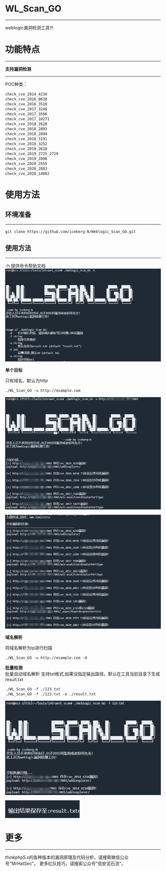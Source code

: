 # WL_Scan_GO

----
weblogic漏洞检测工具!!!


# 功能特点
***
**支持漏洞检测**
***
POC种类：
```
check_cve_2014_4210
check_cve_2016_0638
check_cve_2016_3510
check_cve_2017_3248
check_cve_2017_3506
check_cve_2017_10271
check_cve_2018_2628
check_cve_2018_2893
check_cve_2018_2894
check_cve_2018_3191
check_cve_2018_3252
check_cve_2019_2618
check_cve_2019_2725_2729
check_cve_2019_2890
check_cve_2020_2555
check_cve_2020_2883
check_cve_2020_14882
```

# 使用方法

## 环境准备
***
```
git clone https://github.com/iceberg-N/Weblogic_Scan_GO.git
```

## 使用方法
***
-h 提供命令帮助文档
![WL_Scan_GO-1.png](./images/1.png)

**单个目标**

只有域名，默认为http
```
./WL_Scan_GO -u http://example.com
```

![WL_Scan_GO-2.png](./images/2.png)

![WL_Scan_GO-3.png](./images/3.png)

**域名解析**

将域名解析为ip进行扫描
```
./WL_Scan_GO -u http://example.com -d
```

**批量检测**   
批量自动域名解析
支持txt格式,如果没指定输出路径，默认在工具当前目录下生成result.txt
```
./WL_Scan_GO -f ./123.txt
./WL_Scan_GO -f ./123.txt -o ./result.txt
```

![WL_Scan_GO-4.png](./images/4.png)

![WL_Scan_GO-5.png](./images/5.png)


# 更多
***
thinkphp5.x的各种版本的漏洞原理及代码分析，请搜索微信公众号"MrHatSec"。
更多红队技巧，请搜索公众号"信安泥石流"。
